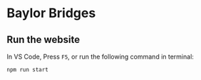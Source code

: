 # Baylor Bridges

## Run the website

In VS Code, Press `F5`, or run the following command in terminal:

```
npm run start
```
